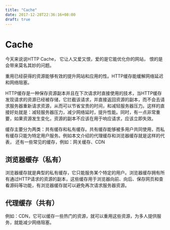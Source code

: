 ```yaml
---
title: "Cache"
date: 2017-12-28T22:36:16+08:00
draft: true
---
```


# Cache

今天来说说HTTP Cache， 它让人又爱又恨，爱的是它能优化你的网站， 恨的是会带来莫名其妙的问题。

重用已经获得的资源能够有效的提升网站和应用的性。HTTP缓存能缓解网络延迟和网络阻塞。

HTTP缓存是一种保存资源副本并且在下次请求时直接使用的技术，当HTTP缓存发现请求的资源已经被存储，它拦截该请求，并直接返回资源的副本，而不会去请求服务器重新请求资源，从而可以节省宝贵的时间，和减轻服务器压力。这样的直接好处就是：减轻服务器压力，减少网络延时，提升性能。同时，有一点非常重要，如果资源发生变化，资源的副本不应该在用于响应请求，应该立即失效。

缓存主要分为两类：共有缓存和私有缓存。共有缓存能够被多用户共同使用，而私有缓存只能为特定用户服务。例如本文介绍的代理缓存和浏览器缓存就是这样的代表， 还有一些常见的缓存，例如：网关缓存、CDN

## 浏览器缓存（私有）
浏览器缓存就是典型的私有缓存，它只能服务某个特定的用户。浏览器缓存拥有所有通过HTTP请求的资源的副本，这些缓存用于浏览器向前、向后、保存网页和查看源码等功能，有浏览器缓存就可以避免再次请求服务器资源。

## 代理缓存（共有）
例如：CDN，它可以缓存一些热门的资源，就可以重用这些资源，为多人提供服务，就能减少网络阻塞。